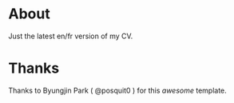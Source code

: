 # About

Just the latest en/fr version of my CV.

# Thanks

Thanks to Byungjin Park ( @posquit0 ) for this *awesome* template.
